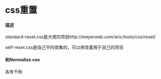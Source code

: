 # css重置

#### 描述

standard-reset.css是大佬的项目http://meyerweb.com/eric/tools/css/reset/

self-reset.css是自己平时收集的，可以修改着用于自己的项目

#### 和Normalize.css

各有千秋
